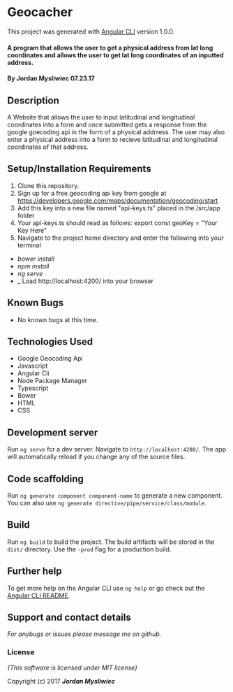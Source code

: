# Geocacher

This project was generated with [Angular CLI](https://github.com/angular/angular-cli) version 1.0.0.

#### A program that allows the user to get a physical address from lat long coordinates and allows the user to get lat long coordinates of an inputted address.

#### By **Jordan Mysliwiec** 07.23.17

## Description

A Website that allows the user to input latitudinal and longitudinal coordinates into a form and once submitted gets a response from the google goecoding api in the form of a physical addrress. The user may also enter a physical address into a form to recieve latitudinal and longitudinal coordinates of that address.

## Setup/Installation Requirements

1. Clone this repository.
2. Sign up for a free geocoding api key from google at https://developers.google.com/maps/documentation/geocoding/start
3. Add this key into a new file named "api-keys.ts" placed in the /src/app folder
4. Your api-keys.ts should read as follows:
export const geoKey = "Your Key Here"
5. Navigate to the project home directory and enter the following into your terminal
  * _bower install_
  * _npm install_
  * _ng serve_
  * _ Load http://localhost:4200/ into your browser

## Known Bugs
  * No known bugs at this time.

## Technologies Used
  * Google Geocoding Api
  * Javascript
  * Angular Cli
  * Node Package Manager
  * Typescript
  * Bower
  * HTML
  * CSS

## Development server

Run `ng serve` for a dev server. Navigate to `http://localhost:4200/`. The app will automatically reload if you change any of the source files.

## Code scaffolding

Run `ng generate component component-name` to generate a new component. You can also use `ng generate directive/pipe/service/class/module`.

## Build

Run `ng build` to build the project. The build artifacts will be stored in the `dist/` directory. Use the `-prod` flag for a production build.

## Further help

To get more help on the Angular CLI use `ng help` or go check out the [Angular CLI README](https://github.com/angular/angular-cli/blob/master/README.md).

## Support and contact details

_For anybugs or issues please message me on github._

### License

*{This software is licensed under MIT license}*

Copyright  (c) 2017 **_Jordan Mysliwiec_**
